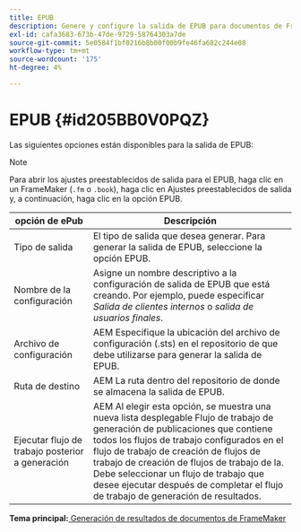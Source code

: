 ```yaml
---
title: EPUB
description: Genere y configure la salida de EPUB para documentos de FrameMaker AEM en Guías de.
exl-id: cafa3683-673b-47de-9729-58764303a7de
source-git-commit: 5e0584f1bf0216b8b00f00b9fe46fa682c244e08
workflow-type: tm+mt
source-wordcount: '175'
ht-degree: 4%

---
```


# EPUB {#id205BB0V0PQZ}

Las siguientes opciones están disponibles para la salida de EPUB:

>[!NOTE]
>
> Para abrir los ajustes preestablecidos de salida para el EPUB, haga clic en un FrameMaker \(`.fm` o `.book`\), haga clic en Ajustes preestablecidos de salida y, a continuación, haga clic en la opción EPUB.

| opción de ePub | Descripción |
|-----------|-----------|
| Tipo de salida | El tipo de salida que desea generar. Para generar la salida de EPUB, seleccione la opción EPUB. |
| Nombre de la configuración | Asigne un nombre descriptivo a la configuración de salida de EPUB que está creando. Por ejemplo, puede especificar *Salida de clientes internos* o *salida de usuarios finales*. |
| Archivo de configuración | AEM Especifique la ubicación del archivo de configuración \(.sts\) en el repositorio de que debe utilizarse para generar la salida de EPUB. |
| Ruta de destino | AEM La ruta dentro del repositorio de donde se almacena la salida de EPUB. |
| Ejecutar flujo de trabajo posterior a generación | AEM Al elegir esta opción, se muestra una nueva lista desplegable Flujo de trabajo de generación de publicaciones que contiene todos los flujos de trabajo configurados en el flujo de trabajo de creación de flujos de trabajo de creación de flujos de trabajo de la. Debe seleccionar un flujo de trabajo que desee ejecutar después de completar el flujo de trabajo de generación de resultados. |

**Tema principal:**[ Generación de resultados de documentos de FrameMaker](fm-output-generatation.md)

